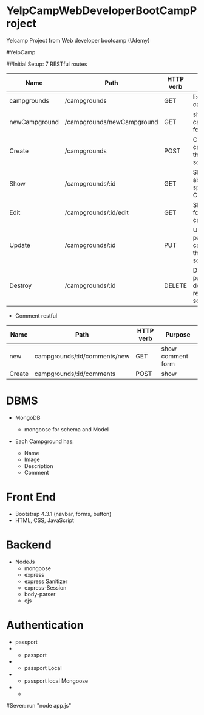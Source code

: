# YelpCampWebDeveloperBootCampProject

Yelcamp Project from Web developer bootcamp (Udemy)

#YelpCamp

##Initial Setup: 7 RESTful routes

|Name|Path|HTTP verb|Purpose|
|----|----|---------|-------|
|campgrounds|/campgrounds|GET|list all campgrounds|
|newCampground|/campgrounds/newCampground|GET|show new campground form|
|Create|/campgrounds|POST|Create a new campground, then redirect somewhere|
|Show|/campgrounds/:id|GET|Show info about one specific Campground|
|Edit|/campgrounds/:id/edit|GET|Show edit form for one campground|
|Update|/campgrounds/:id|PUT|Update a particular campground, then redirect somewhere|
|Destroy|/campgrounds/:id|DELETE|Delete a particular dog, then redirect somewhere|


* Comment restful 


|Name|Path|HTTP verb|Purpose|
|----|----|---------|-------|
| new| campgrounds/:id/comments/new | GET| show comment form|
|Create| campgrounds/:id/comments|POST| show |campground with comments |

# DBMS
* MongoDB
	* mongoose for schema and Model

* Each Campground has:
   * Name
   * Image
   * Description
   * Comment 

# Front End
* Bootstrap 4.3.1 (navbar, forms, button)
* HTML, CSS, JavaScript

# Backend
  * NodeJs
	* mongoose
	* express
	* express Sanitizer
	* express-Session
	* body-parser
	* ejs

# Authentication
* passport
* * passport
* * passport Local
* * passport local Mongoose
* * 

#Sever: run "node app.js"
	
